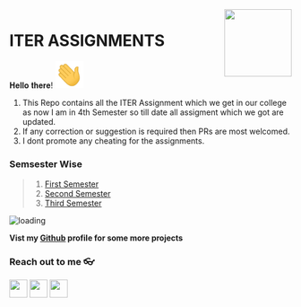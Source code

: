 <img src="https://www.pikpng.com/pngl/b/163-1630185_s-o-a-university-siksha-o-anusandhan-university.png" align="right" width="120" height="120"/>

# ITER ASSIGNMENTS
𝐇𝐞𝐥𝐥𝐨 𝐭𝐡𝐞𝐫𝐞! <img src="https://raw.githubusercontent.com/ABSphreak/ABSphreak/master/gifs/Hi.gif" width="50px">
<ol>
  <li>This Repo contains all the ITER Assignment which we get in our college as now I am in 4th Semester so till date all assigment which we got are updated.</li>
  <li>If any correction or suggestion is required then PRs are most welcomed.</li>
  <li>I dont promote any cheating for the assignments.</li>
</ol>

### Semsester Wise
> 1. [First Semester](https://github.com/SOMNATH0904/ITER-LAB-Assignments/tree/main/First_Semester)
> 2. [Second Semester](https://github.com/SOMNATH0904/ITER-LAB-Assignments/tree/main/Second_Semester)
> 3. [Third Semester](https://github.com/SOMNATH0904/ITER-LAB-Assignments/tree/main/Third_Semester)

![loading](https://github.githubassets.com/images/spinners/octocat-spinner-64.gif)

<b>Vist my <a href="https://github.com/SOMNATH0904">Github</a> profile for some more projects</b>

### Reach out to me 👓
<a href="https://www.linkedin.com/in/somnath0904/"><img src="https://i.ibb.co/Kx2GSrT/linkedin.png" width="32px" height="32px"></a>
<a href="https://github.com/SOMNATH0904"><img src="https://cdn.iconscout.com/icon/free/png-256/github-108-438008.png" width="32px" height="32px"></a>
<a href="https://twitter.com/SomNath9411"><img src="https://i.ibb.co/kmgQVyW/twitter.png" width="32px" height="32px"></a>
